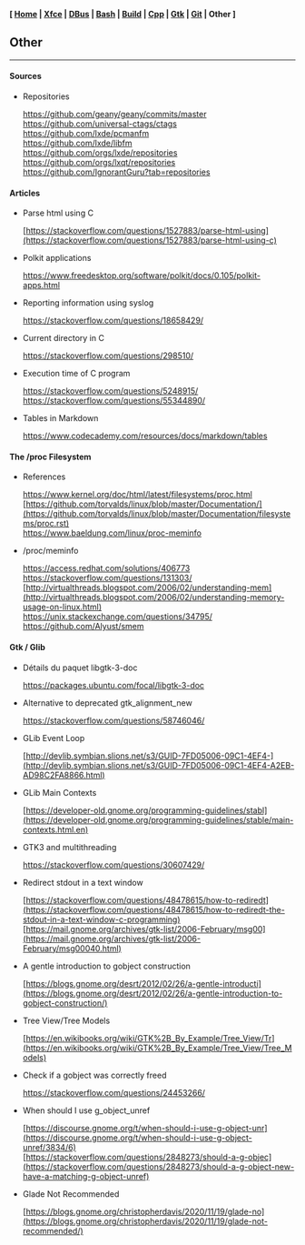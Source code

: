 **[ [Home](00-Home.html) | [Xfce](05-Xfce.html) | [DBus](10-DBus.html) | [Bash](15-Bash.html) | [Build](20-Build.html) | [Cpp](25-Cpp.html) | [Gtk](30-Gtk.html) | [Git](35-Git.html) | Other ]**

## Other

---

#### Sources

* Repositories
    
    https://github.com/geany/geany/commits/master  
    https://github.com/universal-ctags/ctags  
    https://github.com/lxde/pcmanfm  
    https://github.com/lxde/libfm  
    https://github.com/orgs/lxde/repositories  
    https://github.com/orgs/lxqt/repositories  
    https://github.com/IgnorantGuru?tab=repositories  



#### Articles

* Parse html using C
    
    [https://stackoverflow.com/questions/1527883/parse-html-using](https://stackoverflow.com/questions/1527883/parse-html-using-c)  

* Polkit applications
    
    https://www.freedesktop.org/software/polkit/docs/0.105/polkit-apps.html  

* Reporting information using syslog
    
    https://stackoverflow.com/questions/18658429/  

* Current directory in C
    
    https://stackoverflow.com/questions/298510/  

* Execution time of C program
    
    https://stackoverflow.com/questions/5248915/  
    https://stackoverflow.com/questions/55344890/  

* Tables in Markdown
    
    https://www.codecademy.com/resources/docs/markdown/tables  



#### The /proc Filesystem

* References
    
    https://www.kernel.org/doc/html/latest/filesystems/proc.html  
    [https://github.com/torvalds/linux/blob/master/Documentation/](https://github.com/torvalds/linux/blob/master/Documentation/filesystems/proc.rst)  
    https://www.baeldung.com/linux/proc-meminfo  

* /proc/meminfo
    
    https://access.redhat.com/solutions/406773  
    https://stackoverflow.com/questions/131303/  
    [http://virtualthreads.blogspot.com/2006/02/understanding-mem](http://virtualthreads.blogspot.com/2006/02/understanding-memory-usage-on-linux.html)  
    https://unix.stackexchange.com/questions/34795/  
    https://github.com/Alyust/smem  



#### Gtk / Glib

* Détails du paquet libgtk-3-doc
    
    https://packages.ubuntu.com/focal/libgtk-3-doc  

* Alternative to deprecated gtk_alignment_new
    
    https://stackoverflow.com/questions/58746046/

* GLib Event Loop
    
    [http://devlib.symbian.slions.net/s3/GUID-7FD05006-09C1-4EF4-](http://devlib.symbian.slions.net/s3/GUID-7FD05006-09C1-4EF4-A2EB-AD98C2FA8866.html)

* GLib Main Contexts
    
    [https://developer-old.gnome.org/programming-guidelines/stabl](https://developer-old.gnome.org/programming-guidelines/stable/main-contexts.html.en)

* GTK3 and multithreading
    
    https://stackoverflow.com/questions/30607429/

* Redirect stdout in a text window
    
    [https://stackoverflow.com/questions/48478615/how-to-rediredt](https://stackoverflow.com/questions/48478615/how-to-rediredt-the-stdout-in-a-text-window-c-programming)  
    [https://mail.gnome.org/archives/gtk-list/2006-February/msg00](https://mail.gnome.org/archives/gtk-list/2006-February/msg00040.html)  

* A gentle introduction to gobject construction
    
    [https://blogs.gnome.org/desrt/2012/02/26/a-gentle-introducti](https://blogs.gnome.org/desrt/2012/02/26/a-gentle-introduction-to-gobject-construction/)

* Tree View/Tree Models
    
    [https://en.wikibooks.org/wiki/GTK%2B_By_Example/Tree_View/Tr](https://en.wikibooks.org/wiki/GTK%2B_By_Example/Tree_View/Tree_Models)

* Check if a gobject was correctly freed
    
    https://stackoverflow.com/questions/24453266/  

* When should I use g_object_unref
    
    [https://discourse.gnome.org/t/when-should-i-use-g-object-unr](https://discourse.gnome.org/t/when-should-i-use-g-object-unref/3834/6)  
    [https://stackoverflow.com/questions/2848273/should-a-g-objec](https://stackoverflow.com/questions/2848273/should-a-g-object-new-have-a-matching-g-object-unref)  

* Glade Not Recommended
    
    [https://blogs.gnome.org/christopherdavis/2020/11/19/glade-no](https://blogs.gnome.org/christopherdavis/2020/11/19/glade-not-recommended/)


